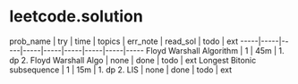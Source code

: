 # leetcode.solution

 prob_name | try | time | topics | err_note | read_sol | todo | ext
 -----|-----|-----|-----|-----|-----|-----|-----|-----
 Floyd Warshall Algorithm  | 1 | 45m | 1. dp 2. Floyd Warshall Algo | none | done | todo | ext
 Longest Bitonic subsequence | 1 | 15m | 1. dp 2. LIS | none | done | todo | ext
